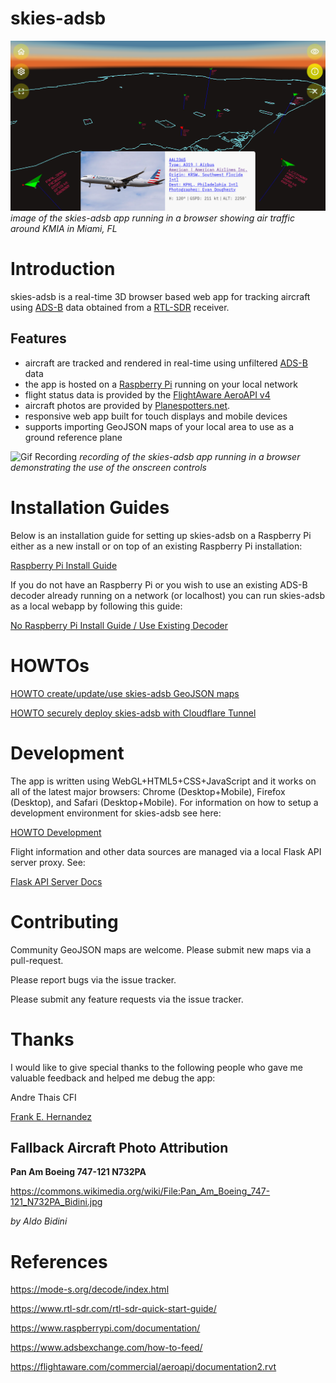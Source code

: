 # skies-adsb

![Screenshot](docs/screenshot.png)
_image of the skies-adsb app running in a browser showing air traffic around KMIA in Miami, FL_

# Introduction

skies-adsb is a real-time 3D browser based web app for tracking aircraft using [ADS-B](https://mode-s.org/decode/content/ads-b/1-basics.html) data obtained from a [RTL-SDR](https://www.rtl-sdr.com/about-rtl-sdr/) receiver.

## Features

- aircraft are tracked and rendered in real-time using unfiltered [ADS-B](https://mode-s.org/decode/content/ads-b/1-basics.html) data
- the app is hosted on a [Raspberry Pi](https://www.raspberrypi.org/) running on your local network
- flight status data is provided by the [FlightAware AeroAPI v4](https://flightaware.com/commercial/aeroapi/)
- aircraft photos are provided by [Planespotters.net](https://www.planespotters.net/).
- responsive web app built for touch displays and mobile devices
- supports importing GeoJSON maps of your local area to use as a ground reference plane

![Gif Recording](docs/skies-adsb-recording.gif)
_recording of the skies-adsb app running in a browser demonstrating the use of the onscreen controls_

# Installation Guides

Below is an installation guide for setting up skies-adsb on a Raspberry Pi either as a new install or on top of an existing Raspberry Pi installation:

[Raspberry Pi Install Guide](docs/RPI-INSTALL-GUIDE.md)

If you do not have an Raspberry Pi or you wish to use an existing ADS-B decoder already running on a network (or localhost) you can run skies-adsb as a local webapp by following this guide:

[No Raspberry Pi Install Guide / Use Existing Decoder](docs/LOCALHOST-INSTALL-GUIDE.md)

# HOWTOs

[HOWTO create/update/use skies-adsb GeoJSON maps](docs/GEOJSON-MAPS.md)

[HOWTO securely deploy skies-adsb with Cloudflare Tunnel](docs/CLOUDFLARE-TUNNEL.md)

# Development

The app is written using WebGL+HTML5+CSS+JavaScript and it works on all of the latest major browsers: Chrome (Desktop+Mobile), Firefox (Desktop), and Safari (Desktop+Mobile). For information on how to setup a development environment for skies-adsb see here:

[HOWTO Development](docs/DEVELOPMENT.md)

Flight information and other data sources are managed via a local Flask API server proxy. See:

[Flask API Server Docs](flask/README.md)

# Contributing

Community GeoJSON maps are welcome. Please submit new maps via a pull-request.

Please report bugs via the issue tracker.

Please submit any feature requests via the issue tracker.

# Thanks

I would like to give special thanks to the following people who gave me valuable feedback and helped me debug the app:

Andre Thais CFI

[Frank E. Hernandez](https://github.com/CodeMinion)

## Fallback Aircraft Photo Attribution

**Pan Am Boeing 747-121 N732PA**

https://commons.wikimedia.org/wiki/File:Pan_Am_Boeing_747-121_N732PA_Bidini.jpg

_by Aldo Bidini_

# References

https://mode-s.org/decode/index.html

https://www.rtl-sdr.com/rtl-sdr-quick-start-guide/

https://www.raspberrypi.com/documentation/

https://www.adsbexchange.com/how-to-feed/

https://flightaware.com/commercial/aeroapi/documentation2.rvt
